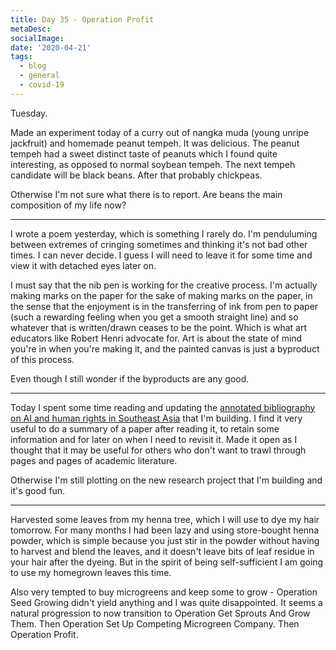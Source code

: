 ```yaml
---
title: Day 35 - Operation Profit
metaDesc: 
socialImage: 
date: '2020-04-21'
tags:
  - blog
  - general
  - covid-19
---
```


Tuesday. 

Made an experiment today of a curry out of nangka muda (young unripe jackfruit) and homemade peanut tempeh. It was delicious. The peanut tempeh had a sweet distinct taste of peanuts which I found quite interesting, as opposed to normal soybean tempeh. The next tempeh candidate will be black beans. After that probably chickpeas.   

Otherwise I'm not sure what there is to report. Are beans the main composition of my life now? 

---

I wrote a poem yesterday, which is something I rarely do. I'm penduluming between extremes of cringing sometimes and thinking it's not bad other times. I can never decide. I guess I will need to leave it for some time and view it with detached eyes later on. 

I must say that the nib pen is working for the creative process. I'm actually making marks on the paper for the sake of making marks on the paper, in the sense that the enjoyment is in the transferring of ink from pen to paper (such a rewarding feeling when you get a smooth straight line) and so whatever that is written/drawn ceases to be the point. Which is what art educators like Robert Henri advocate for. Art is about the state of mind you're in when you're making it, and the painted canvas is just a byproduct of this process. 

Even though I still wonder if the byproducts are any good. 

---

Today I spent some time reading and updating the [annotated bibliography on AI and human rights in Southeast Asia](https://docs.google.com/document/d/1HjJbkuH_k9R2lyI1aeRW2rQUEg0PQKy5jArA_HieS9k/edit#) that I'm building. I find it very useful to do a summary of a paper after reading it, to retain some information and for later on when I need to revisit it. Made it open as I thought that it may be useful for others who don't want to trawl through pages and pages of academic literature. 

Otherwise I'm still plotting on the new research project that I'm building and it's good fun.   

---

Harvested some leaves from my henna tree, which I will use to dye my hair tomorrow. For many months I had been lazy and using store-bought henna powder, which is simple because you just stir in the powder without having to harvest and blend the leaves, and it doesn't leave bits of leaf residue in your hair after the dyeing. But in the spirit of being self-sufficient I am going to use my homegrown leaves this time. 

Also very tempted to buy microgreens and keep some to grow - Operation Seed Growing didn't yield anything and I was quite disappointed. It seems a natural progression to now transition to Operation Get Sprouts And Grow Them. Then Operation Set Up Competing Microgreen Company. Then Operation Profit. 